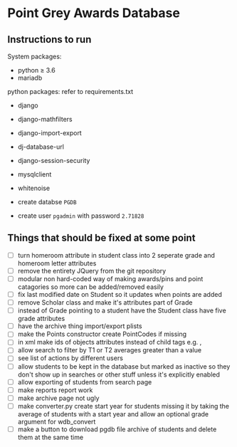 # Point Grey Awards Database

## Instructions to run

System packages:

* python ≥ 3.6
* mariadb

python packages:
refer to requirements.txt
* django
* django-mathfilters
* django-import-export
* dj-database-url
* django-session-security
* mysqlclient
* whitenoise

* create databse `PGDB`
* create user `pgadmin` with password `2.71828`

## Things that should be fixed at some point

- [ ] turn homeroom attribute in student class into 2 seperate grade and homeroom letter attributes
- [ ] remove the entirety JQuery from the git repository
- [ ] modular non hard-coded way of making awards/pins and point catagories so more can be added/removed easily
- [ ] fix last modified date on Student so it updates when points are added
- [ ] remove Scholar class and make it's attributes part of Grade
- [ ] instead of Grade pointing to a student have the Student class have five grade attributes
- [ ] have the archive thing import/export plists
- [ ] make the Points constructor create PointCodes if missing
- [ ] in xml make ids of objects attributes instead of child tags e.g. <student student_num=1234>, <grade grade=12>
- [ ] allow search to filter by T1 or T2 averages greater than a value
- [ ] see list of actions by different users
- [ ] allow students to be kept in the database but marked as inactive so they don't show up in searches or other stuff unless it's explicitly enabled
- [ ] allow exporting of students from search page
- [ ] make reports report work
- [ ] make archive page not ugly
- [ ] make converter.py create start year for students missing it by taking the average of students with a start year and allow an optional grade argument for wdb_convert
- [ ] make a button to download pgdb file archive of students and delete them at the same time
